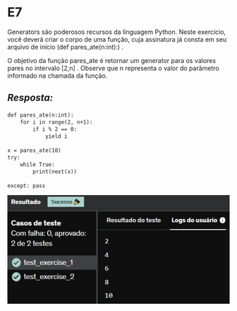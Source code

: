 # E7
Generators são poderosos recursos da linguagem Python. Neste exercício, você deverá criar o corpo de uma função, cuja assinatura já consta em seu arquivo de início (def pares_ate(n:int):) .

O objetivo da função pares_ate é retornar um generator para os valores pares no intervalo [2,n] . Observe que n representa o valor do parâmetro informado na chamada da função.

## *Resposta:*
```
def pares_ate(n:int):
    for i in range(2, n+1):
        if i % 2 == 0:
            yield i
            
x = pares_ate(10)
try:
    while True:
        print(next(x))
    
except: pass
```
![E7](../../Evidencia/Exercicio_de_programacao/Exercicio_7.png)